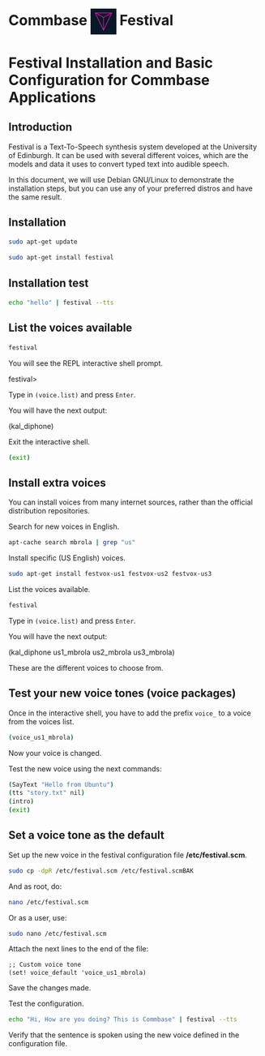 # Commbase <img align="center" alt="Commbase" width="10%" src="./images/commbase.png" /> Festival

# Festival Installation and Basic Configuration for Commbase Applications

## Introduction

Festival is a Text-To-Speech synthesis system developed at the University of Edinburgh. It can be used with several different voices, which are the models and data it uses to convert typed text into audible speech.

In this document, we will use Debian GNU/Linux to demonstrate the installation steps, but you can use any of your preferred distros and have the same result.

## Installation

```sh
sudo apt-get update
```

```sh
sudo apt-get install festival
```

## Installation test

```sh
echo "hello" | festival --tts
```

## List the voices available

```sh
festival
```

You will see the REPL interactive shell prompt.

festival>

Type in `(voice.list)` and press `Enter`.

You will have the next output:

(kal_diphone)

Exit the interactive shell.

```sh
(exit)
```

## Install extra voices

You can install voices from many internet sources, rather than the official distribution repositories.

Search for new voices in English.

```sh
apt-cache search mbrola | grep "us"
```

Install specific (US English) voices.

```sh
sudo apt-get install festvox-us1 festvox-us2 festvox-us3
```

List the voices available.

```sh
festival
```

Type in `(voice.list)` and press `Enter`.

You will have the next output:

(kal_diphone us1_mbrola us2_mbrola us3_mbrola)

These are the different voices to choose from.

## Test your new voice tones (voice packages)

Once in the interactive shell, you have to add the prefix `voice_` to a voice from the voices list.

```sh
(voice_us1_mbrola)
```

Now your voice is changed.

Test the new voice using the next commands:

```sh
(SayText "Hello from Ubuntu")
(tts "story.txt" nil)
(intro)
(exit)
```

## Set a voice tone as the default

Set up the new voice in the festival configuration file **/etc/festival.scm**.

```sh
sudo cp -dpR /etc/festival.scm /etc/festival.scmBAK
```

And as root, do:

```sh
nano /etc/festival.scm
```

Or as a user, use:

```sh
sudo nano /etc/festival.scm
```

Attach the next lines to the end of the file:

```code
;; Custom voice tone
(set! voice_default 'voice_us1_mbrola)
```

Save the changes made.

Test the configuration.

```sh
echo "Hi, How are you doing? This is Commbase" | festival --tts
```

Verify that the sentence is spoken using the new voice defined in the configuration file.
